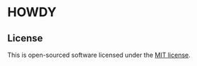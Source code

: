 # HOWDY



## License

This is open-sourced software licensed under the [MIT license](https://opensource.org/licenses/MIT).
